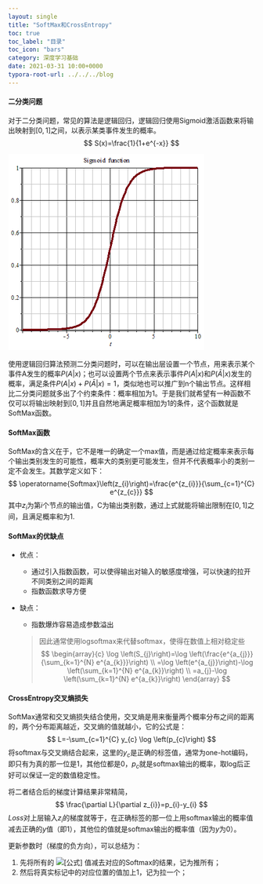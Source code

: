 ```yaml
---
layout: single
title: "SoftMax和CrossEntropy"
toc: true
toc_label: "目录"
toc_icon: "bars"
category: 深度学习基础
date: 2021-03-31 10:00+0000
typora-root-url: ../../../blog
---
```


#### 二分类问题

对于二分类问题，常见的算法是逻辑回归，逻辑回归使用Sigmoid激活函数来将输出映射到$[0,1]$之间，以表示某类事件发生的概率。
$$
S(x)=\frac{1}{1+e^{-x}}
$$


![Sigmoid 曲线](/assets/images/sigmoid.png)



​		使用逻辑回归算法预测二分类问题时，可以在输出层设置一个节点，用来表示某个事件A发生的概率$P(A|x)$；也可以设置两个节点来表示事件$P(A|x)$和$P(\bar{A}|x)$发生的概率，满足条件$P(A|x)+P(\bar{A}|x)=1$，类似地也可以推广到n个输出节点。这样相比二分类问题就多出了个约束条件：概率相加为1。于是我们就希望有一种函数不仅可以将输出映射到$[0,1]$并且自然地满足概率相加为1的条件，这个函数就是SoftMax函数。



#### SoftMax函数

SoftMax的含义在于，它不是唯一的确定一个max值，而是通过给定概率来表示每个输出类别发生的可能性，概率大的类别更可能发生，但并不代表概率小的类别一定不会发生。其数学定义如下：
$$
\operatorname{Softmax}\left(z_{i}\right)=\frac{e^{z_{i}}}{\sum_{c=1}^{C} e^{z_{c}}}
$$
其中$z_i$为第$i$个节点的输出值，C为输出类别数，通过上式就能将输出限制在$[0,1]$之间，且满足概率和为1.

#### SoftMax的优缺点

- 优点：
  - 通过引入指数函数，可以使得输出对输入的敏感度增强，可以快速的拉开不同类别之间的距离
  - 指数函数求导方便
- 缺点：
  
  - 指数爆炸容易造成参数溢出
  
  > 因此通常使用logsoftmax来代替softmax，使得在数值上相对稳定些
  > $$
  > \begin{array}{c}
  > \log \left(S_{j}\right)=\log \left(\frac{e^{a_{j}}}{\sum_{k=1}^{N} e^{a_{k}}}\right) \\
  > =\log \left(e^{a_{j}}\right)-\log \left(\sum_{k=1}^{N} e^{a_{k}}\right) \\
  > =a_{j}-\log \left(\sum_{k=1}^{N} e^{a_{k}}\right)
  > \end{array}
  > $$

#### CrossEntropy交叉熵损失

SoftMax通常和交叉熵损失结合使用，交叉熵是用来衡量两个概率分布之间的距离的，两个分布距离越近，交叉熵的值就越小，它的公式是：
$$
L=-\sum_{c=1}^{C} y_{c} \log \left(p_{c}\right)
$$
将softmax与交叉熵结合起来，这里的$y_c$是正确的标签值，通常为one-hot编码，即只有为真的那一位是1，其他位都是0，$p_c$就是softmax输出的概率，取log后正好可以保证一定的数值稳定性。

将二者结合后的梯度计算结果非常精简，
$$
\frac{\partial L}{\partial z_{i}}=p_{i}-y_{i}
$$
$Loss$对上层输入$z_i$的梯度就等于，在正确标签的那一位上用softmax输出的概率值减去正确的$y$值（即1），其他位的值就是softmax输出的概率值（因为$y$为0）。

更新参数时（梯度的负方向），可以总结为：

1. 先将所有的 ![[公式]](https://www.zhihu.com/equation?tex=z) 值减去对应的Softmax的结果，记为推所有；
2. 然后将真实标记中的对应位置的值加上1，记为拉一个；